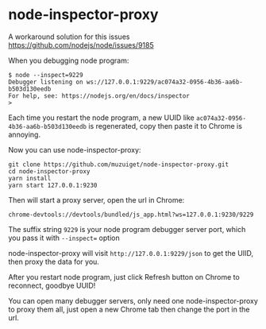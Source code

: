 node-inspector-proxy
====================

A workaround solution for this issues https://github.com/nodejs/node/issues/9185

When you debugging node program:

```
$ node --inspect=9229
Debugger listening on ws://127.0.0.1:9229/ac074a32-0956-4b36-aa6b-b503d130eedb
For help, see: https://nodejs.org/en/docs/inspector
>
```

Each time you restart the node program, a new UUID like `ac074a32-0956-4b36-aa6b-b503d130eedb` is regenerated, copy then paste it to Chrome is annoying.

Now you can use node-inspector-proxy:

```
git clone https://github.com/muzuiget/node-inspector-proxy.git
cd node-inspector-proxy
yarn install
yarn start 127.0.0.1:9230
```

Then will start a proxy server, open the url in Chrome:

```
chrome-devtools://devtools/bundled/js_app.html?ws=127.0.0.1:9230/9229
```

The suffix string `9229` is your node program debugger server port, which you pass it with `--inspect=` option

node-inspector-proxy will visit `http://127.0.0.1:9229/json` to get the UIID, then proxy the data for you.

After you restart node program, just click Refresh button on Chrome to reconnect, goodbye UUID!

You can open many debugger servers, only need one node-inspector-proxy to proxy them all, just open a new Chrome tab then change the port in the url.
